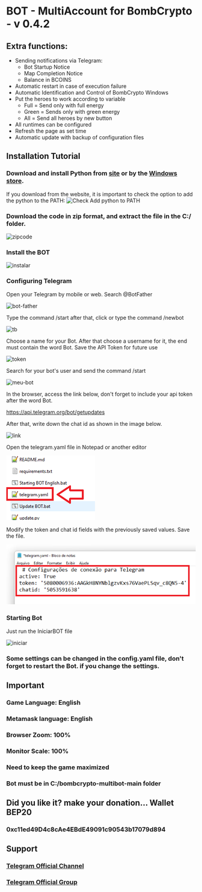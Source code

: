 # BOT - MultiAccount for BombCrypto - v 0.4.2

## Extra functions:
- Sending notifications via Telegram:
  - Bot Startup Notice
  - Map Completion Notice
  - Balance in BCOINS
- Automatic restart in case of execution failure
- Automatic Identification and Control of BombCrypto Windows
- Put the heroes to work according to variable
  - Full = Send only with full energy
  - Green = Sends only with green energy
  - All = Send all heroes by new button
- All runtimes can be configured
- Refresh the page as set time
- Automatic update with backup of configuration files

## Installation Tutorial

### Download and install Python from [site](https://www.python.org/downloads/) or by the [Windows store](https://www.microsoft.com/p/python-37/9nj46sx7x90p?activetab=pivot:overviewtab).

If you download from the website, it is important to check the option to add the
python to the PATH:
![Check Add python to PATH](https://github.com/rzanca/bombcrypto-multibot/blob/main/readme-images/path.png?raw=true)

### Download the code in zip format, and extract the file in the C:/ folder.

![zipcode](https://github.com/rzanca/bombcrypto-multibot/blob/main/readme-images/download.png?raw=true)

### Install the BOT

![instalar](https://github.com/rzanca/bombcrypto-multibot/blob/main/readme-images/instalar.png?raw=true)

### Configuring Telegram

Open your Telegram by mobile or web.
Search @BotFather

![bot-father](https://github.com/rzanca/bombcrypto-multibot/blob/main/readme-images/botfather.png?raw=true)

Type the command /start
after that, click or type the command /newbot

![tb](https://github.com/rzanca/bombcrypto-multibot/blob/main/readme-images/telegrambot.png?raw=true)


Choose a name for your Bot. After that choose a username for it, the end must contain the word Bot.
Save the API Token for future use

![token](https://github.com/rzanca/bombcrypto-multibot/blob/main/readme-images/token.png?raw=true)

Search for your bot's user and send the command /start

![meu-bot](https://github.com/rzanca/bombcrypto-multibot/blob/main/readme-images/meubot.png?raw=true)

In the browser, access the link below, don't forget to include your api token after the word Bot.

https://api.telegram.org/bot/getupdates

After that, write down the chat id as shown in the image below.

![link](https://github.com/rzanca/bombcrypto-multibot/blob/main/readme-images/chatid.png?raw=true)

Open the telegram.yaml file in Notepad or another editor

![config](https://github.com/rzanca/bombcrypto-multibot/blob/main/readme-images/config.png?raw=true)

Modify the token and chat id fields with the previously saved values.
Save the file.

![log](https://github.com/rzanca/bombcrypto-multibot/blob/main/readme-images/telegramlog.png?raw=true)

### Starting Bot

Just run the IniciarBOT file

![iniciar](https://github.com/rzanca/bombcrypto-multibot/blob/main/readme-images/iniciar.png?raw=true)

### Some settings can be changed in the config.yaml file, don't forget to restart the Bot. if you change the settings.

## Important

### Game Language: English
### Metamask language: English
### Browser Zoom: 100%
### Monitor Scale: 100%
### Need to keep the game maximized
### Bot must be in C:/bombcrypto-multibot-main folder

## Did you like it? make your donation... Wallet BEP20
### 0xc11ed49D4c8cAe4EBdE49091c90543b17079d894

## Support
### [Telegram Official Channel](https://t.me/+5BR9zCbqBm44ODQx)
### [Telegram Official Group](https://t.me/+sKjgrt4K6VxjNDNh)
